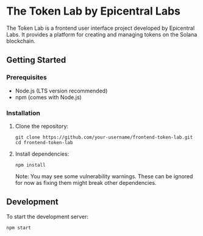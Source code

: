 # The Token Lab by Epicentral Labs

The Token Lab is a frontend user interface project developed by Epicentral Labs. It provides a platform for creating and managing tokens on the Solana blockchain.

## Getting Started

### Prerequisites

- Node.js (LTS version recommended)
- npm (comes with Node.js)

### Installation

1. Clone the repository:
   ```
   git clone https://github.com/your-username/frontend-token-lab.git
   cd frontend-token-lab
   ```

2. Install dependencies:
   ```
   npm install
   ```
   Note: You may see some vulnerability warnings. These can be ignored for now as fixing them might break other dependencies.

## Development

To start the development server:
```
npm start
```
